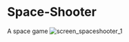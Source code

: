 # Space-Shooter
A space game
![screen_spaceshooter_1](https://github.com/user-attachments/assets/65eba2f5-a023-4ba8-9b7b-7a63efc756de)
